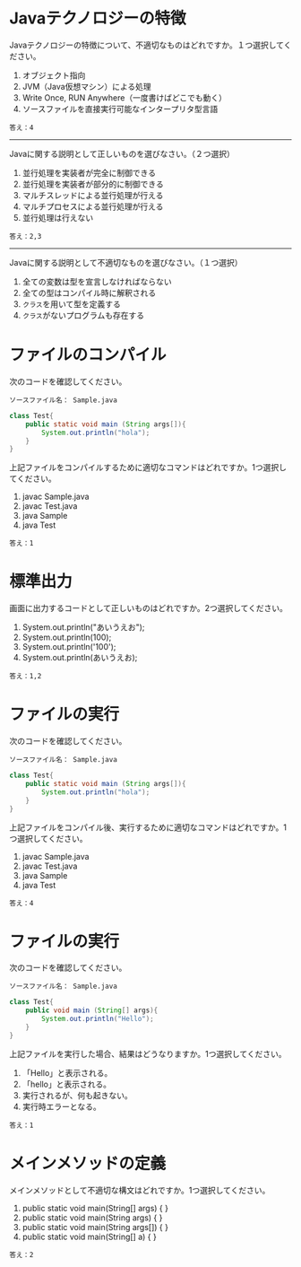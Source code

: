 
# Javaテクノロジーの特徴

Javaテクノロジーの特徴について、不適切なものはどれですか。１つ選択してください。

1. オブジェクト指向
2. JVM（Java仮想マシン）による処理
3. Write Once, RUN Anywhere（一度書けばどこでも動く）
4. ソースファイルを直接実行可能なインタープリタ型言語

`答え：4`

----

Javaに関する説明として正しいものを選びなさい。（２つ選択）

1. 並行処理を実装者が完全に制御できる
1. 並行処理を実装者が部分的に制御できる
1. マルチスレッドによる並行処理が行える
1. マルチプロセスによる並行処理が行える
1. 並行処理は行えない

`答え：2,3`

----

Javaに関する説明として不適切なものを選びなさい。（１つ選択）

1. 全ての変数は型を宣言しなければならない
1. 全ての型はコンパイル時に解釈される
1. `クラス`を用いて型を定義する
1. `クラス`がないプログラムも存在する


# ファイルのコンパイル

次のコードを確認してください。

`ソースファイル名： Sample.java`
```java
class Test{
	public static void main (String args[]){
		System.out.println("hola");
	}
}
```
上記ファイルをコンパイルするために適切なコマンドはどれですか。1つ選択してください。

1. javac Sample.java
1. javac Test.java
1. java Sample
1. java Test

`答え：1`


# 標準出力

画面に出力するコードとして正しいものはどれですか。2つ選択してください。

1. System.out.println("あいうえお");
1. System.out.println(100);
1. System.out.println('100');
1. System.out.println(あいうえお);

`答え：1,2`

# ファイルの実行

次のコードを確認してください。

`ソースファイル名： Sample.java`
```java
class Test{
	public static void main (String args[]){
		System.out.println("hola");
	}
}
```
上記ファイルをコンパイル後、実行するために適切なコマンドはどれですか。1つ選択してください。

1. javac Sample.java
1. javac Test.java
1. java Sample
1. java Test

`答え：4`

# ファイルの実行

次のコードを確認してください。

`ソースファイル名： Sample.java`
```java
class Test{
	public void main (String[] args){
		System.out.println("Hello");
	}
}
```
上記ファイルを実行した場合、結果はどうなりますか。1つ選択してください。

1. 「Hello」と表示される。
1. 「hello」と表示される。
1. 実行されるが、何も起きない。
1. 実行時エラーとなる。

`答え：1`

# メインメソッドの定義

メインメソッドとして不適切な構文はどれですか。1つ選択してください。

1. public static void main(String[] args) {  }
2. public static void main(String args) {  }
3. public static void main(String args[]) {  }
4. public static void main(String[] a) {  }

`答え：2`